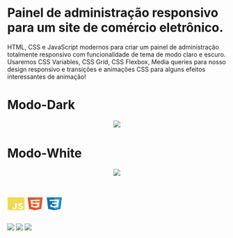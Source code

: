 # Painel de administração responsivo para um site de comércio eletrônico.

 HTML, CSS e JavaScript modernos para criar um painel de administração totalmente responsivo com funcionalidade de tema de modo claro e escuro. Usaremos CSS Variables, CSS Grid, CSS Flexbox, Media queries para nosso design responsivo e transições e animações CSS para alguns efeitos interessantes de animação!

##
# Modo-Dark
<div align="center">
<img src="https://user-images.githubusercontent.com/94022200/189770599-3fd2fb29-acdb-4516-aa29-1b7ddaf55d01.png" width="900px" />
</div

  ##
  ##
  # Modo-White
  <div align="center">
<img src="https://user-images.githubusercontent.com/94022200/189770599-3fd2fb29-acdb-4516-aa29-1b7ddaf55d01.png" width="900px" />
</div

  ##
  ##
  
<div style="display: inline_block"><br>
  <img align="center" alt="Rafa-Js" height="30" width="40" src="https://raw.githubusercontent.com/devicons/devicon/master/icons/javascript/javascript-plain.svg">
  <img align="center" alt="Rafa-HTML" height="30" width="40" src="https://raw.githubusercontent.com/devicons/devicon/master/icons/html5/html5-original.svg">
  <img align="center" alt="Rafa-CSS" height="30" width="40" src="https://raw.githubusercontent.com/devicons/devicon/master/icons/css3/css3-original.svg">
  </div>
  
  ##
  
<a href = "mailto:henrique.vhernandes@gmail.com"><img src="https://img.shields.io/badge/-Gmail-%23333?style=for-the-badge&logo=gmail&logoColor=white" target="_blank"></a>
<a href="https://www.linkedin.com/in/henriquehernandes/" target="_blank"><img src="https://img.shields.io/badge/-LinkedIn-%230077B5?style=for-the-badge&logo=linkedin&logoColor=white" target="_blank"></a>
<a href="https://github.com/HenriqueHernandes" target="_blank"><img src="https://img.shields.io/badge/-Portf%C3%B3lio-brown?style=for-the-badge&logo=true" target="_blank"></a>
  
</div>
